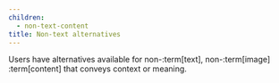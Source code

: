 ```yaml
---
children:
  - non-text-content
title: Non-text alternatives
---
```


Users have alternatives available for non-:term[text], non-:term[image] :term[content] that conveys context or meaning.
